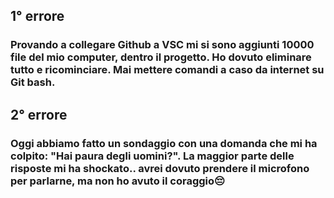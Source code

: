 ## **1° errore**

### Provando a collegare Github a VSC mi si sono aggiunti 10000 file del mio computer, dentro il progetto. Ho dovuto eliminare tutto e ricominciare. Mai mettere comandi a caso da internet su Git bash.

## **2° errore**

### Oggi abbiamo fatto un sondaggio con una domanda che mi ha colpito: "Hai paura degli uomini?". La maggior parte delle risposte mi ha shockato.. avrei dovuto prendere il microfono per parlarne, ma non ho avuto il coraggio😔